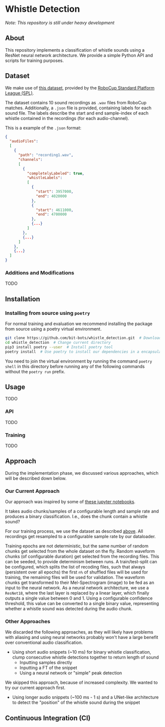# Whistle Detection

*Note: This repository is still under heavy development*

## About

This repository implements a classification of whistle sounds using a ResNet neural network architecture.
We provide a simple Python API and scripts for training purposes.

## Dataset

We make use of [this dataset](https://sibylle.informatik.uni-bremen.de/public/datasets/whistle-2017/), provided by the [RoboCup Standard Platform League (SPL)](https://spl.robocup.org/datasets/).

The dataset contains 10 sound recordings as `.wav` files from RoboCup matches.
Additionally, a `.json` file is provided, containing labels for each sound file.
The labels describe the start and end sample-index of each whistle contained in the recordings (for each audio-channel).

This is a example of the `.json` format:

```json
{
  "audioFiles":
  [
    {
      "path": "recording1.wav",
      "channels":
      [
        {
          "completelyLabeled": true,
          "whistleLabels":
          [
            {
              "start": 3957000,
              "end": 4020000
            },
            {
              "start": 4611000,
              "end": 4700000
            },
            {...}
          ]
        },
        {...}
      ]
    },
    {...}
  ]
}
```

### Additions and Modifications

TODO

## Installation

### Installing from source using `poetry`

For normal training and evaluation we recommend installing the package from source using a poetry virtual environment.

```bash
git clone https://github.com/bit-bots/whistle_detection.git  # Downloads the source code
cd whistle_detection  # Change current directory
pip3 install poetry --user  # Install poetry tool
poetry install  # Use poetry to install our dependencies in a encapsulated environment
```

You need to join the virtual environment by running the command `poetry shell` in this directory before running any of the following commands without the `poetry run` prefix.

## Usage

TODO

### API

TODO

### Training

TODO

## Approach

During the implementation phase, we discussed various approaches, which will be described down below.

### Our Current Approach

Our approach was inspired by some of [these jupyter notebooks](https://github.com/MicrosoftDocs/pytorchfundamentals/tree/main/audio-pytorch).

It takes audio chunks/samples of a configurable length and sample rate and produces a binary classification.
I.e., does the chunk contain a whistle sound?

For our training process, we use the dataset as described [above](#dataset).
All recordings get resampled to a configurable sample rate by our dataloader.

Training epochs are not deterministic, but the same number of random chunks get selected from the whole dataset on the fly.
Random waveform chunks (of configurable duration) get selected from the recording files.
This can be seeded, to provide determinism between runs.
A train/test-split can be configured, which splits the list of recoding files, such that always (persistent over all epochs) the first `n%` of shuffled files will be used for training, the remaining files will be used for validation.
The waveform chunks get transformed to their Mel-Spectrogram (image) to be fed as an input to the neural network.
As a neural network architecture, we use a `ResNet18`, where the last layer is replaced by a linear layer, which finally outputs a single value between 0 and 1.
Using a configurable confidence threshold, this value can be converted to a single binary value, representing whether a whistle sound was detected during the audio chunk.

### Other Approaches

We discarded the following approaches, as they will likely have problems with aliasing and using neural networks probably won't have a large benefit over conventional audio classification.

- Using short audio snippets (~10 ms) for binary whistle classification, clump consecutive whistle detections together to return length of sound
  - Inputting samples directly
  - Inputting a FT of the snippet
  - Using a neural network or "simple" peak detection

We skipped this approach, because of increased complexity.
We wanted to try our current approach first.

- Using longer audio snippets (~100 ms - 1 s) and a UNet-like architecture to detect the "position" of the whistle sound during the snippet

## Continuous Integration (CI)
